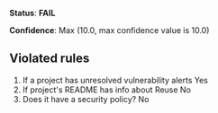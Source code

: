 **Status**: **FAIL**

**Confidence**: Max (10.0, max confidence value is 10.0)

## Violated rules

1.  If a project has unresolved vulnerability alerts Yes
1.  If project's README has info about Reuse No
1.  Does it have a security policy? No
